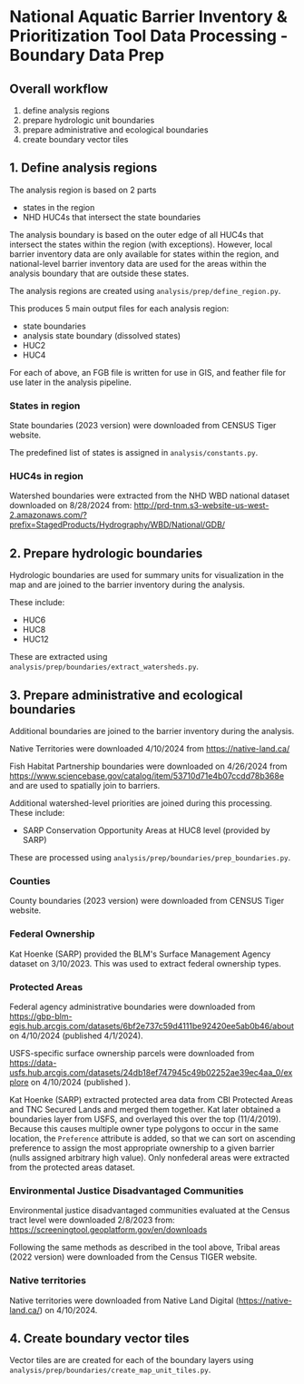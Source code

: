 # National Aquatic Barrier Inventory & Prioritization Tool Data Processing - Boundary Data Prep

## Overall workflow

1. define analysis regions
2. prepare hydrologic unit boundaries
3. prepare administrative and ecological boundaries
4. create boundary vector tiles

## 1. Define analysis regions

The analysis region is based on 2 parts

- states in the region
- NHD HUC4s that intersect the state boundaries

The analysis boundary is based on the outer edge of all HUC4s that intersect
the states within the region (with exceptions). However, local barrier inventory
data are only available for states within the region, and national-level
barrier inventory data are used for the areas within the analysis boundary that
are outside these states.

The analysis regions are created using `analysis/prep/define_region.py`.

This produces 5 main output files for each analysis region:

- state boundaries
- analysis state boundary (dissolved states)
- HUC2
- HUC4

For each of above, an FGB file is written for use in GIS, and feather file
for use later in the analysis pipeline.

### States in region

State boundaries (2023 version) were downloaded from CENSUS Tiger website.

The predefined list of states is assigned in `analysis/constants.py`.

### HUC4s in region

Watershed boundaries were extracted from the NHD WBD national dataset downloaded
on 8/28/2024 from: http://prd-tnm.s3-website-us-west-2.amazonaws.com/?prefix=StagedProducts/Hydrography/WBD/National/GDB/

## 2. Prepare hydrologic boundaries

Hydrologic boundaries are used for summary units for visualization in the map
and are joined to the barrier inventory during the analysis.

These include:

- HUC6
- HUC8
- HUC12

These are extracted using `analysis/prep/boundaries/extract_watersheds.py`.

## 3. Prepare administrative and ecological boundaries

Additional boundaries are joined to the barrier inventory during the analysis.

Native Territories were downloaded 4/10/2024 from https://native-land.ca/

Fish Habitat Partnership boundaries were downloaded on 4/26/2024 from
https://www.sciencebase.gov/catalog/item/53710d71e4b07ccdd78b368e
and are used to spatially join to barriers.

Additional watershed-level priorities are joined during this processing. These
include:

- SARP Conservation Opportunity Areas at HUC8 level (provided by SARP)

These are processed using `analysis/prep/boundaries/prep_boundaries.py`.

### Counties

County boundaries (2023 version) were downloaded from CENSUS Tiger website.

### Federal Ownership

Kat Hoenke (SARP) provided the BLM's Surface Management Agency dataset on 3/10/2023.
This was used to extract federal ownership types.

### Protected Areas

Federal agency administrative boundaries were downloaded from https://gbp-blm-egis.hub.arcgis.com/datasets/6bf2e737c59d4111be92420ee5ab0b46/about
on 4/10/2024 (published 4/1/2024).

USFS-specific surface ownership parcels were downloaded from https://data-usfs.hub.arcgis.com/datasets/24db18ef747945c49b02252ae39ec4aa_0/explore
on 4/10/2024 (published ).

Kat Hoenke (SARP) extracted protected area data from CBI Protected Areas and TNC Secured Lands and merged them together. Kat later obtained a boundaries layer from USFS, and overlayed this over the top (11/4/2019). Because this causes multiple owner type polygons to occur in the same location, the `Preference` attribute is added, so that we can sort on ascending preference to assign the most appropriate ownership to a given barrier (nulls assigned arbitrary high value). Only nonfederal areas were
extracted from the protected areas dataset.

### Environmental Justice Disadvantaged Communities

Environmental justice disadvantaged communities evaluated at the Census tract level
were downloaded 2/8/2023 from: https://screeningtool.geoplatform.gov/en/downloads

Following the same methods as described in the tool above, Tribal areas (2022 version)
were downloaded from the Census TIGER website.

### Native territories

Native territories were downloaded from Native Land Digital (https://native-land.ca/)
on 4/10/2024.

## 4. Create boundary vector tiles

Vector tiles are are created for each of the boundary layers using `analysis/prep/boundaries/create_map_unit_tiles.py`.
